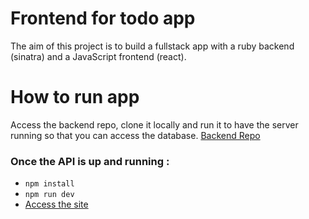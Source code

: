 # Frontend for todo app

The aim of this project is to build a fullstack app with a ruby backend (sinatra) and a JavaScript frontend (react).

# How to run app

Access the backend repo, clone it locally and run it to have the server running so that you can access the database.
[Backend Repo](https://github.com/ephieo/to_do_app)

### Once the API is up and running :

- `npm install`
- `npm run dev`
- [Access the site](http://localhost:3000/)
